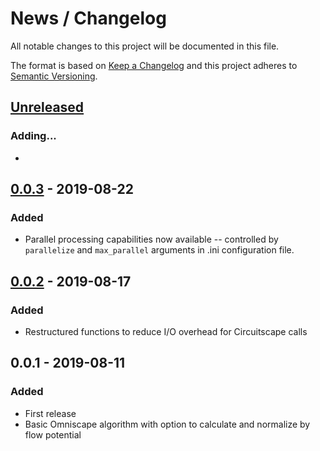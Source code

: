 # News / Changelog
All notable changes to this project will be documented in this file.

The format is based on [Keep a Changelog](http://keepachangelog.com/en/1.0.0/)
and this project adheres to [Semantic Versioning](http://semver.org/spec/v2.0.0.html).

## [Unreleased]
### Adding...
- 

## [0.0.3] - 2019-08-22
### Added
- Parallel processing capabilities now available -- controlled by `parallelize` and `max_parallel` arguments in .ini configuration file.

## [0.0.2] - 2019-08-17
### Added
- Restructured functions to reduce I/O overhead for Circuitscape calls

## 0.0.1 - 2019-08-11
### Added
- First release
- Basic Omniscape algorithm with option to calculate and normalize by flow potential

[Unreleased]: https://github.com/circuitscape/Omniscape.jl/compare/v0.0.3...master
[0.0.2]: https://github.com/circuitscape/Omniscape.jl/compare/v0.0.1...v0.0.2
[0.0.3]: https://github.com/circuitscape/Omniscape.jl/compare/v0.0.2...v0.0.3
